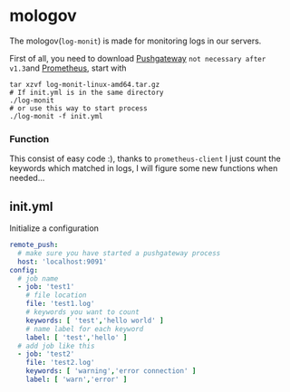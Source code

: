 # mologov

The mologov(`log-monit`) is made for monitoring logs in our servers.

First of all, you need to download [Pushgateway](https://github.com/prometheus/pushgateway) `not necessary after v1.3`and [Prometheus](https://github.com/prometheus/prometheus), start with

```shell
tar xzvf log-monit-linux-amd64.tar.gz
# If init.yml is in the same directory
./log-monit
# or use this way to start process
./log-monit -f init.yml
```

### Function

This consist of easy code :), thanks to `prometheus-client` I just count the keywords which matched in logs, I will figure some new functions when needed...

## init.yml

Initialize a configuration

```yaml
remote_push:
  # make sure you have started a pushgateway process
  host: 'localhost:9091'
config:
  # job name 
  - job: 'test1'
    # file location
    file: 'test1.log'
    # keywords you want to count
    keywords: [ 'test','hello world' ]
    # name label for each keyword
    label: [ 'test','hello' ]
  # add job like this
  - job: 'test2'
    file: 'test2.log'
    keywords: [ 'warning','error connection' ]
    label: [ 'warn','error' ]

```



